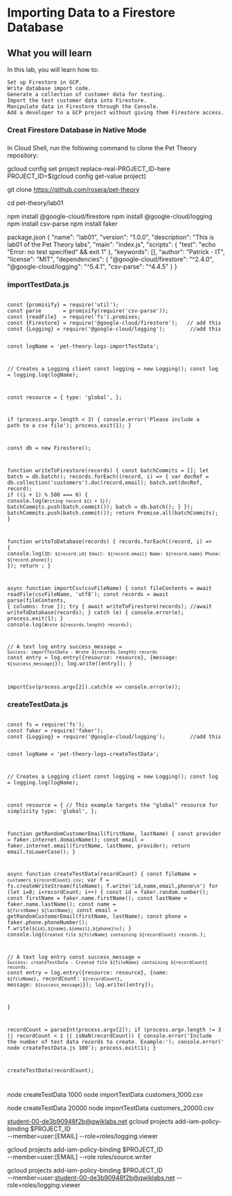# Importing Data to a Firestore Database

## What you will learn

In this lab, you will learn how to:

    Set up Firestore in GCP.
    Write database import code.
    Generate a collection of customer data for testing.
    Import the test customer data into Firestore.
    Manipulate data in Firestore through the Console.
    Add a developer to a GCP project without giving them Firestore access.


### Creat Firestore Database in Native Mode

### 
In Cloud Shell, run the following command to clone the Pet Theory repository:

gcloud config set project replace-real-PROJECT_ID-here
PROJECT_ID=$(gcloud config get-value project)


git clone https://github.com/rosera/pet-theory

cd pet-theory/lab01

npm install @google-cloud/firestore
npm install @google-cloud/logging
npm install csv-parse
npm install faker

package.json
{
  "name": "lab01",
  "version": "1.0.0",
  "description": "This is lab01 of the Pet Theory labs",
  "main": "index.js",
  "scripts": {
    "test": "echo \"Error: no test specified\" && exit 1"
  },
  "keywords": [],
  "author": "Patrick - IT",
  "license": "MIT",
  "dependencies": {
	  "@google-cloud/firestore": "^2.4.0",
	  "@google-cloud/logging": "^5.4.1",
	  "csv-parse": "^4.4.5"
  }
}



### importTestData.js
<code>
const {promisify} = require('util');
const parse       = promisify(require('csv-parse'));
const {readFile}  = require('fs').promises;
const {Firestore} = require('@google-cloud/firestore');   // add this
const {Logging} = require('@google-cloud/logging');        //add this

const logName = 'pet-theory-logs-importTestData';

// Creates a Logging client
const logging = new Logging();
const log = logging.log(logName);

const resource = {
  type: 'global',
};

if (process.argv.length < 3) {
  console.error('Please include a path to a csv file');
  process.exit(1);
}

const db = new Firestore();

function writeToFirestore(records) {
  const batchCommits = [];
  let batch = db.batch();
  records.forEach((record, i) => {
    var docRef = db.collection('customers').doc(record.email);
    batch.set(docRef, record);
    if ((i + 1) % 500 === 0) {
      console.log(`Writing record ${i + 1}`);
      batchCommits.push(batch.commit());
      batch = db.batch();
    }
  });
  batchCommits.push(batch.commit());
  return Promise.all(batchCommits);
}


function writeToDatabase(records) {
  records.forEach((record, i) => {
    console.log(`ID: ${record.id} Email: ${record.email} Name: ${record.name} Phone: ${record.phone}`);
  });
  return ;
}

async function importCsv(csvFileName) {
  const fileContents = await readFile(csvFileName, 'utf8');
  const records = await parse(fileContents, { columns: true });
  try {
    await writeToFirestore(records);
    //await writeToDatabase(records);
  }
  catch (e) {
    console.error(e);
    process.exit(1);
  }
  console.log(`Wrote ${records.length} records`);

  // A text log entry
  success_message = `Success: importTestData - Wrote ${records.length} records`
  const entry = log.entry({resource: resource}, {message: `${success_message}`});
  log.write([entry]);
}

importCsv(process.argv[2]).catch(e => console.error(e));
</code>


### createTestData.js
<code>
const fs = require('fs');
const faker = require('faker');
const {Logging} = require('@google-cloud/logging');        //add this

const logName = 'pet-theory-logs-createTestData';

// Creates a Logging client
const logging = new Logging();
const log = logging.log(logName);

const resource = {
  // This example targets the "global" resource for simplicity
  type: 'global',
};

function getRandomCustomerEmail(firstName, lastName) {
  const provider = faker.internet.domainName();
  const email = faker.internet.email(firstName, lastName, provider);
  return email.toLowerCase();
}

async function createTestData(recordCount) {
  const fileName = `customers_${recordCount}.csv`;
  var f = fs.createWriteStream(fileName);
  f.write('id,name,email,phone\n')
  for (let i=0; i<recordCount; i++) {
    const id = faker.random.number();
    const firstName = faker.name.firstName();
    const lastName = faker.name.lastName();
    const name = `${firstName} ${lastName}`;
    const email = getRandomCustomerEmail(firstName, lastName);
    const phone = faker.phone.phoneNumber();
    f.write(`${id},${name},${email},${phone}\n`);
  }
  console.log(`Created file ${fileName} containing ${recordCount} records.`);

  // A text log entry
  const success_message = `Success: createTestData - Created file ${fileName} containing ${recordCount} records.`
  const entry = log.entry({resource: resource}, {name: `${fileName}`, recordCount: `${recordCount}`, message: `${success_message}`});
  log.write([entry]);

}

recordCount = parseInt(process.argv[2]);
if (process.argv.length != 3 || recordCount < 1 || isNaN(recordCount)) {
  console.error('Include the number of test data records to create. Example:');
  console.error('    node createTestData.js 100');
  process.exit(1);
}

createTestData(recordCount);

</code>


node createTestData 1000
node importTestData customers_1000.csv

node createTestData 20000
node importTestData customers_20000.csv


student-00-de3b90948f2b@qwiklabs.net
gcloud projects add-iam-policy-binding $PROJECT_ID \
  --member=user:[EMAIL] --role=roles/logging.viewer

gcloud projects add-iam-policy-binding $PROJECT_ID \
  --member=user:[EMAIL] --role roles/source.writer

gcloud projects add-iam-policy-binding $PROJECT_ID \
  --member=user:student-00-de3b90948f2b@qwiklabs.net --role=roles/logging.viewer
